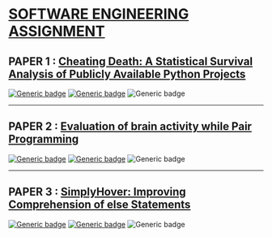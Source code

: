 # [SOFTWARE ENGINEERING ASSIGNMENT](./SE-Assignment.pdf "Open Assignment Paper")

## PAPER 1 : [Cheating Death: A Statistical Survival Analysis of Publicly Available Python Projects](./paper1/readme.md "View Submission")

[![Generic badge](https://img.shields.io/badge/Conference-MSR_2020-<#fff>.svg)](https://2020.msrconf.org/) [![Generic badge](https://img.shields.io/badge/Track-Minning_Challenge-<#fff>.svg)](https://2020.msrconf.org/track/msr-2020-mining-challenge?track=MSR%20Mining%20Challenge) ![Generic badge](https://img.shields.io/badge/When-Mon_29,_Jun_2020_12:00-<#fff>.svg)

---

## PAPER 2 : [Evaluation of brain activity while Pair Programming](./paper2/readme.md "View Submission")

[![Generic badge](https://img.shields.io/badge/Conference-ICSE_2020-<#fff>.svg)](https://2020.icse-conferences.org/) [![Generic badge](https://img.shields.io/badge/Track-ACM_Student_Research_Competition-<#fff>.svg)](https://2020.icse-conferences.org/track/icse-2020-ACM-Student-Research-Competition) ![Generic badge](https://img.shields.io/badge/When-Wed_8,_Jul_2020_09:00-<#fff>.svg)

---

## PAPER 3 : [SimplyHover: Improving Comprehension of else Statements](./paper3/readme.md "View Submission")

[![Generic badge](https://img.shields.io/badge/Conference-ICSE_2020-<#fff>.svg)](https://2020.icse-conferences.org/) [![Generic badge](https://img.shields.io/badge/Track-Tool_Demonstration-<#fff>.svg)](https://conf.researchr.org/track/icpc-2020/icpc-2020-tool-demonstration?track=ICPC%20Tool%20Demonstration) ![Generic badge](https://img.shields.io/badge/When-Wed_15,_Jul_2020_00:24-<#fff>.svg)
